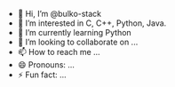 - 👋 Hi, I’m @bulko-stack
- 👀 I’m interested in C, C++, Python, Java.
- 🌱 I’m currently learning Python
- 💞️ I’m looking to collaborate on ...
- 📫 How to reach me ...
- 😄 Pronouns: ...
- ⚡ Fun fact: ...
